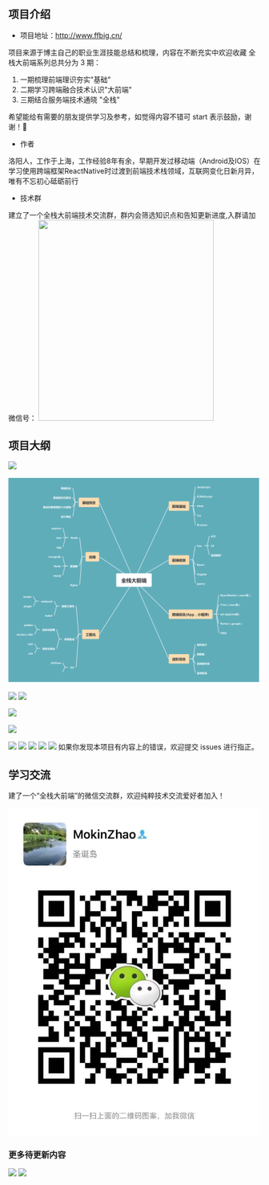 ## 项目介绍

- 项目地址：<http://www.ffbig.cn/>

项目来源于博主自己的职业生涯技能总结和梳理，内容在不断充实中欢迎收藏
全栈大前端系列总共分为 3 期：

1. 一期梳理前端理识夯实"基础"
2. 二期学习跨端融合技术认识"大前端"
3. 三期结合服务端技术通晓 "全栈"

希望能给有需要的朋友提供学习及参考，如觉得内容不错可 start 表示鼓励，谢谢！🙏

- 作者

洛阳人，工作于上海，工作经验8年有余，早期开发过移动端（Android及IOS）在学习使用跨端框架ReactNative时过渡到前端技术栈领域，互联网变化日新月异，唯有不忘初心砥砺前行

- 技术群

建立了一个全栈大前端技术交流群，群内会筛选知识点和告知更新进度,入群请加微信号：
<img src="https://vp-blog-img.oss-cn-shanghai.aliyuncs.com/wchat.jpeg" width="350" height="400">

## 项目大纲

![](https://vp-blog-img.oss-cn-shanghai.aliyuncs.com/2021/%E5%89%8D%E7%AB%AF%E6%8A%80%E6%9C%AF%E5%85%A8%E6%99%AF%E5%9B%BE%20%282%29.png)

![](./docs/.vuepress/public/outline.png)

![](https://vp-blog-img.oss-cn-shanghai.aliyuncs.com/MindMaping/JavaScript.png)
![](https://vp-blog-img.oss-cn-shanghai.aliyuncs.com/MindMaping/Nuxt%20%281%29.png)

![](https://vp-blog-img.oss-cn-shanghai.aliyuncs.com/2021/react/2.2.0%E5%85%A8%E6%A0%88%E5%A4%A7%E5%89%8D%E7%AB%AF%E4%B9%8B%E9%AB%98%E7%BA%A7%E8%BF%9B%E9%98%B6-React%E5%BF%85%E7%AD%94%E4%BA%8C.png)

![](https://vp-blog-img.oss-cn-shanghai.aliyuncs.com/2021/react/2.2.1%E5%85%A8%E6%A0%88%E5%A4%A7%E5%89%8D%E7%AB%AF%E4%B9%8B%E9%AB%98%E7%BA%A7%E8%BF%9B%E9%98%B6-ReactHooks.png)

![](https://vp-blog-img.oss-cn-shanghai.aliyuncs.com/MindMaping/Vue%E6%A0%B8%E5%BF%83%E7%94%A8%E6%B3%95.png)
![](https://vp-blog-img.oss-cn-shanghai.aliyuncs.com/MindMaping/Webpack.png)
![](https://vp-blog-img.oss-cn-shanghai.aliyuncs.com/MindMaping/%E5%89%8D%E7%AB%AF%E5%AE%89%E5%85%A8.png)
![](https://vp-blog-img.oss-cn-shanghai.aliyuncs.com/MindMaping/%E9%AA%A8%E6%9E%B6%E5%B1%8F%E6%96%B9%E6%A1%88.png)
![](https://vp-blog-img.oss-cn-shanghai.aliyuncs.com/MindMaping/%E6%80%A7%E8%83%BD%E4%BC%98%E5%8C%96.png)
如果你发现本项目有内容上的错误，欢迎提交 issues 进行指正。

## 学习交流

建了一个“全栈大前端”的微信交流群，欢迎纯粹技术交流爱好者加入！

![](./docs/.vuepress/public/wchat.jpeg)
### 更多待更新内容

![](https://vp-blog-img.oss-cn-shanghai.aliyuncs.com/2021/update1.jpeg)
![](https://vp-blog-img.oss-cn-shanghai.aliyuncs.com/2021/update2.jpeg)
